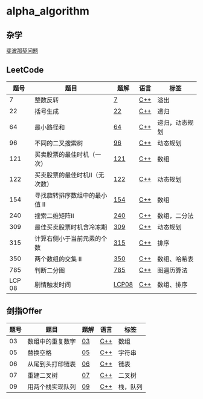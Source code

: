# alpha_algorithm

## 杂学

[斐波那契问题](./fibonacci/readmd.md)

## LeetCode
| 题号   | 题目                           | 题解                                                    | 语言                                                    | 标签           |
| ------ | ------------------------------ | ------------------------------------------------------- | ------------------------------------------------------- | -------------- |
| 7      | 整数反转                       | [7](leetcode/7/7.md)                                    | [C++](leetcode/7/7.cpp)                                 | 溢出           |
| 22     | 括号生成                       | [22](leetcode/22/22.md)                                 | [C++](leetcode/22/22.cpp)                               | 递归           |
| 64     | 最小路径和                     | [64](leetcode/64/64.md)                                 | [C++](leetcode/64/64.cpp)                               | 递归，动态规划 |
| 96     | 不同的二叉搜索树               | [96](leetcode/96/96.md)                                 | [C++](leetcode/96/96.cpp)                               | 动态规划       |
| 121    | 买卖股票的最佳时机（一次）     | [121](leetcode/121/121.md)                              | [C++](leetcode/121/121.cpp)                             | 数组           |
| 122    | 买卖股票的最佳时机II（无次数） | [122](leetcode/122/122.md)                              | [C++](leetcode/122/122.cpp)                             | 动态规划       |
| 154    | 寻找旋转排序数组中的最小值 II  | [154](leetcode/154/154.md)                              | [C++](leetcode/154/154.cpp)                             | 数组           |
| 240    | 搜索二维矩阵II                 | [240](leetcode/LeetCode%20240.%20搜索二维矩阵II/240.md) | [C++](leetcode/LeetCode%20240.%20搜索二维矩阵II/240.md) | 数组，二分法   |
| 309    | 最佳买卖股票时机含冷冻期       | [309](leetcode/309/309.md)                              | [C++](leetcode/309/309.cpp)                             | 动态规划       |
| 315    | 计算右侧小于当前元素的个数     | [315](leetcode/315/315.md)                              | [C++](leetcode/315/315.cpp)                             | 排序           |
| 350    | 两个数组的交集 II              | [350](leetcode/350/350.md)                              | [C++](leetcode/350/350.cpp)                             | 数组、哈希表   |
| 785    | 判断二分图                     | [785](leetcode/785/785.md)                              | [C++](leetcode/785/785.cpp)                             | 图遍历算法     |
| LCP 08 | 剧情触发时间                   | [LCP08](leetcode/LCP08/LCP08.md)                        | [C++](leetcode/LCP08/LCP08.cpp)                         | 数组、排序     |


## 剑指Offer
| 题号 | 题目             | 题解                                                     | 语言                                                       | 标签   |
| ---- | ---------------- | -------------------------------------------------------- | ---------------------------------------------------------- | ------ |
| 03   | 数组中的重复数字 | [03](剑指Offer/剑指Offer%2003.%20数组中重复的数字/03.md) | [C++](剑指Offer/剑指Offer%2003.%20数组中重复的数字/03.cpp) | 数组   |
| 05   | 替换空格         | [05](剑指Offer/剑指Offer%2005.%20替换空格/05.md)         | [C++](剑指Offer/剑指Offer%2005.%20替换空格/05.cpp)         | 字符串 |
| 06   | 从尾到头打印链表 | [06](剑指Offer/剑指Offer%2006.%20从尾到头打印链表/06.md) | [C++](剑指Offer/剑指Offer%2006.%20从尾到头打印链表/06.cpp) | 链表   |
| 07   | 重建二叉树       | [07](剑指Offer/剑指Offer%2007.%20重建二叉树/07.md)       | [C++](剑指Offer/剑指Offer%2007.%20重建二叉树/07.cpp)       | 二叉树 |
| 09   | 用两个栈实现队列       | [09](剑指Offer/剑指Offer%2009.%20用两个栈实现队列/09.md)       | [C++](剑指Offer/剑指Offer%2009.%20用两个栈实现队列/09.cpp)       | 栈，队列 |
